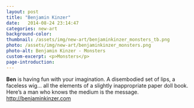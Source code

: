 ```yaml
---
layout: post
title: "Benjamin Kinzer"
date:   2014-08-24 23:14:47
categories: new-art
background-color: 
thumbnail: /assets/img/new-art/benjaminkinzer_monsters_tb.png
photo: /assets/img/new-art/benjaminkinzer_monsters.png
photo-alt: Benjamin Kinzer - Monsters
custom-excerpt: <p>Monsters</p>
page-introduction: 
---
```


**Ben** is having fun with your imagination. A disembodied set of lips, a faceless wig… all the elements of a slightly inappropriate paper doll book. Here’s a man who knows the medium is the message. http://benjaminkinzer.com